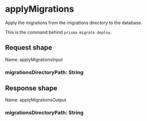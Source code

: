 # applyMigrations

Apply the migrations from the migrations directory to the database.

This is the command behind `prisma migrate deploy`.



## Request shape

Name: applyMigrationsInput

### migrationsDirectoryPath: String



## Response shape

Name: applyMigrationsOutput

### migrationsDirectoryPath: String



